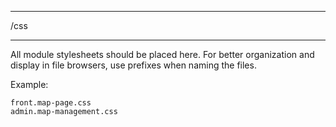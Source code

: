 ******************************************************************************
/css
******************************************************************************

All module stylesheets should be placed here. For better organization and
display in file browsers, use prefixes when naming the files.

Example:

    front.map-page.css
    admin.map-management.css
